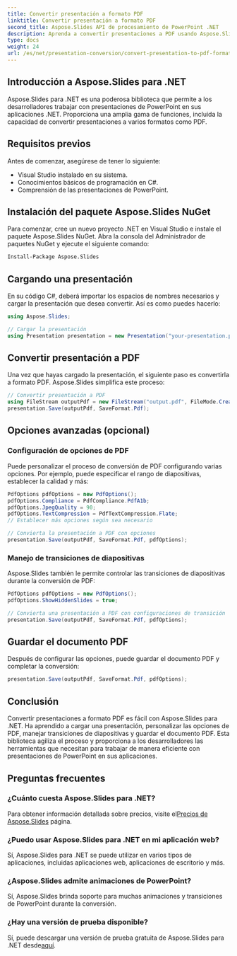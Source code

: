 ```yaml
---
title: Convertir presentación a formato PDF
linktitle: Convertir presentación a formato PDF
second_title: Aspose.Slides API de procesamiento de PowerPoint .NET
description: Aprenda a convertir presentaciones a PDF usando Aspose.Slides para .NET. Guía paso a paso con código fuente. Conversión eficiente y efectiva.
type: docs
weight: 24
url: /es/net/presentation-conversion/convert-presentation-to-pdf-format/
---
```


## Introducción a Aspose.Slides para .NET

Aspose.Slides para .NET es una poderosa biblioteca que permite a los desarrolladores trabajar con presentaciones de PowerPoint en sus aplicaciones .NET. Proporciona una amplia gama de funciones, incluida la capacidad de convertir presentaciones a varios formatos como PDF.

## Requisitos previos

Antes de comenzar, asegúrese de tener lo siguiente:

- Visual Studio instalado en su sistema.
- Conocimientos básicos de programación en C#.
- Comprensión de las presentaciones de PowerPoint.

## Instalación del paquete Aspose.Slides NuGet

Para comenzar, cree un nuevo proyecto .NET en Visual Studio e instale el paquete Aspose.Slides NuGet. Abra la consola del Administrador de paquetes NuGet y ejecute el siguiente comando:

```bash
Install-Package Aspose.Slides
```

## Cargando una presentación

En su código C#, deberá importar los espacios de nombres necesarios y cargar la presentación que desea convertir. Así es como puedes hacerlo:

```csharp
using Aspose.Slides;

// Cargar la presentación
using Presentation presentation = new Presentation("your-presentation.pptx");
```

## Convertir presentación a PDF

Una vez que hayas cargado la presentación, el siguiente paso es convertirla a formato PDF. Aspose.Slides simplifica este proceso:

```csharp
// Convertir presentación a PDF
using FileStream outputPdf = new FileStream("output.pdf", FileMode.Create);
presentation.Save(outputPdf, SaveFormat.Pdf);
```

## Opciones avanzadas (opcional)

### Configuración de opciones de PDF

Puede personalizar el proceso de conversión de PDF configurando varias opciones. Por ejemplo, puede especificar el rango de diapositivas, establecer la calidad y más:

```csharp
PdfOptions pdfOptions = new PdfOptions();
pdfOptions.Compliance = PdfCompliance.PdfA1b;
pdfOptions.JpegQuality = 90;
pdfOptions.TextCompression = PdfTextCompression.Flate;
// Establecer más opciones según sea necesario

// Convierta la presentación a PDF con opciones
presentation.Save(outputPdf, SaveFormat.Pdf, pdfOptions);
```

### Manejo de transiciones de diapositivas

Aspose.Slides también le permite controlar las transiciones de diapositivas durante la conversión de PDF:

```csharp
PdfOptions pdfOptions = new PdfOptions();
pdfOptions.ShowHiddenSlides = true;

// Convierta una presentación a PDF con configuraciones de transición
presentation.Save(outputPdf, SaveFormat.Pdf, pdfOptions);
```

## Guardar el documento PDF

Después de configurar las opciones, puede guardar el documento PDF y completar la conversión:

```csharp
presentation.Save(outputPdf, SaveFormat.Pdf, pdfOptions);
```

## Conclusión

Convertir presentaciones a formato PDF es fácil con Aspose.Slides para .NET. Ha aprendido a cargar una presentación, personalizar las opciones de PDF, manejar transiciones de diapositivas y guardar el documento PDF. Esta biblioteca agiliza el proceso y proporciona a los desarrolladores las herramientas que necesitan para trabajar de manera eficiente con presentaciones de PowerPoint en sus aplicaciones.

## Preguntas frecuentes

### ¿Cuánto cuesta Aspose.Slides para .NET?

Para obtener información detallada sobre precios, visite el[Precios de Aspose.Slides](https://purchase.aspose.com/admin/pricing/slides/family) página.

### ¿Puedo usar Aspose.Slides para .NET en mi aplicación web?

Sí, Aspose.Slides para .NET se puede utilizar en varios tipos de aplicaciones, incluidas aplicaciones web, aplicaciones de escritorio y más.

### ¿Aspose.Slides admite animaciones de PowerPoint?

Sí, Aspose.Slides brinda soporte para muchas animaciones y transiciones de PowerPoint durante la conversión.

### ¿Hay una versión de prueba disponible?

 Sí, puede descargar una versión de prueba gratuita de Aspose.Slides para .NET desde[aquí](https://products.aspose.com/slides/net).